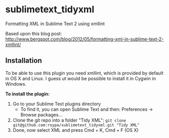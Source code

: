 # sublimetext_tidyxml

Formatting XML in Sublime Text 2 using xmllint

Based upon this blog post: http://www.bergspot.com/blog/2012/05/formatting-xml-in-sublime-text-2-xmllint/

## Installation

To be able to use this plugin you need xmllint, which is provided by default in OS X and Linux.
I guess ut would be possible to install it in Cygwin in Windows.

__To install the plugin:__

1. Go to your Sublime Text plugins directory
    * To find it, you can open Sublime Text and then: Preferences &rarr; Browse packages...
1. Clone the git repo into a folder "Tidy XML":
   `git clone git@github.com:roypa/sublimetext_tidyxml.git "Tidy XML"`
1. Done, now select XML and press Cmd + K, Cmd + F (OS X)
